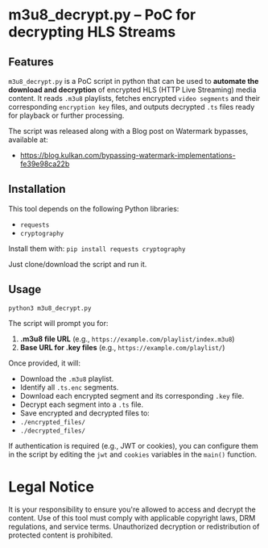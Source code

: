 # m3u8_decrypt.py – PoC for decrypting HLS Streams 

## Features 

`m3u8_decrypt.py` is a PoC script in python that can be used to **automate the download and decryption** of encrypted HLS (HTTP Live Streaming) media content. It reads `.m3u8` playlists, fetches encrypted `video segments` and their corresponding `encryption key` files, and outputs decrypted `.ts` files ready for playback or further processing. 

The script was released along with a Blog post on Watermark bypasses, available at:
- https://blog.kulkan.com/bypassing-watermark-implementations-fe39e98ca22b

## Installation 

This tool depends on the following Python libraries: 
- `requests` 
- `cryptography` 

Install them with: ``` pip install requests cryptography ``` 

Just clone/download the script and run it.

## Usage 

``` python3 m3u8_decrypt.py ``` 

The script will prompt you for: 

1. **.m3u8 file URL** (e.g., `https://example.com/playlist/index.m3u8`) 
2. **Base URL for .key files** (e.g., `https://example.com/playlist/`) 

Once provided, it will: 
- Download the `.m3u8` playlist. 
- Identify all `.ts.enc` segments. 
- Download each encrypted segment and its corresponding `.key` file. 
- Decrypt each segment into a `.ts` file. 
- Save encrypted and decrypted files to: 
- `./encrypted_files/` 
- `./decrypted_files/` 

If authentication is required (e.g., JWT or cookies), you can configure them in the script by editing the `jwt` and `cookies` variables in the `main()` function.

# Legal Notice
It is your responsibility to ensure you're allowed to access and decrypt the content. Use of this tool must comply with applicable copyright laws, DRM regulations, and service terms. Unauthorized decryption or redistribution of protected content is prohibited. 

